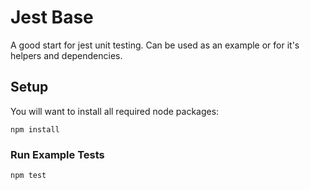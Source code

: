 # Jest Base

A good start for jest unit testing. Can be used as an example or for it's helpers and dependencies.

## Setup
You will want to install all required node packages:

    npm install

### Run Example Tests

    npm test
